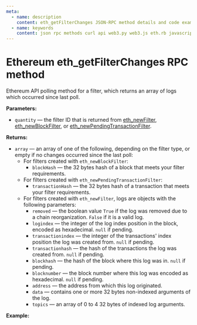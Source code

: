 ```yaml
---
meta:
  - name: description
    content: eth_getFilterChanges JSON-RPC method details and code examples.
  - name: keywords
    content: json rpc methods curl api web3.py web3.js eth.rb javascript python ruby ethereum
---
```


# Ethereum eth_getFilterChanges RPC method

Ethereum API polling method for a filter, which returns an array of logs which occurred since last poll.

**Parameters:**

- `quantity` — the filter ID that is returned from [eth_newFilter](/api/ethereum/eth_newfilter), [eth_newBlockFilter](/api/ethereum/eth_newblockfilter), or [eth_newPendingTransactionFilter](/api/ethereum/eth_newpendingtransactionfilter).

**Returns:**

- `array` — an array of one of the following, depending on the filter type, or empty if no changes occurred since the last poll:
  - For filters created with `eth_newBlockFilter`:
    - `blockHash` — the 32 bytes hash of a block that meets your filter requirements.
  - For filters created with `eth_newPendingTransactionFilter`:
    - `transactionHash` — the 32 bytes hash of a transaction that meets your filter requirements.
  - For filters created with `eth_newFilter`, logs are objects with the following parameters:
    - `removed` — the boolean value `True` if the log was removed due to a chain reorganization. `False` if it is a valid log.
    - `logindex` — the integer of the log index position in the block, encoded as hexadecimal. `null` if pending.
    - `transactionindex` — the integer of the transactions' index position the log was created from. `null` if pending.
    - `transactionhash` — the hash of the transactions the log was created from. `null` if pending.
    - `blockhash` — the hash of the block where this log was in. `null` if pending.
    - `blocknumber` — the block number where this log was encoded as hexadecimal. `null` if pending.
    - `address` — the address from which this log originated.
    - `data` — contains one or more 32 bytes non-indexed arguments of the log.
    - `topics` — an array of 0 to 4 32 bytes of indexed log arguments.

**Example:**

<CodeSwitcher :languages="{js:'web3.js', py:'web3.py', rb:'eth.rb', cr:'cURL'}">
<template v-slot:js>

```js
// Web3.js does not support this feature. See the Web3.js subscriptions page.
```

</template>
<template v-slot:py>

```py
from web3 import Web3
node_url = "CHAINSTACK_NODE_URL"
web3 = Web3(Web3.HTTPProvider(node_url))

# Using eth_newPendingTransactionFilter in this example
put_filter = web3.eth.filter("pending")
print(web3.eth.get_filter_changes(put_filter.filter_id))
```

</template>
<template v-slot:rb>

```rb
require "eth"
client = Eth::Client.create "CHAINSTACK_NODE_URL"
filterId = client.eth_new_filter({
  fromBlock: "0xE4E7B1",
  toBlock: "latest",
  address: "0x514910771af9ca656af840dff83e8264ecf986ca",
  topics: ["0xddf252ad1be2c89b69c2b068fc378daa952ba7f163c4a11628f55a4df523b3ef"]
})
puts filterId["result"]
response = client.eth_get_filter_changes(filterId["result"].to_s)
puts response["result"]
```

</template>
<template v-slot:cr>

```sh
curl -X POST "CHAINSTACK_NODE_URL" \
  -H "Content-Type: application/json" \
  --data '{"method":"eth_getFilterChanges","params":["0x7842730ec9d87e1e2afe0573f6c747b2"],"id":1,"jsonrpc":"2.0"}'
```

</template>
</CodeSwitcher>
